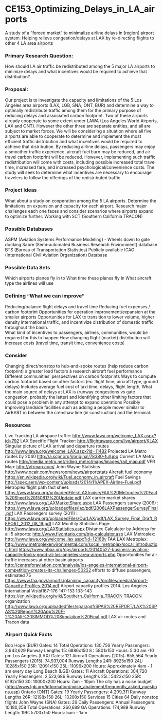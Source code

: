 # CE153_Optimizing_Delays_in_LA_airports
A study of a “forced market” to minimalize airline delays in [region] airport system:
Helping relieve congestion/delays at LAX by re-directing flights to other 4 LA area airports

### Primary Research Question: 
How should LA air traffic be redistributed among the 5 major LA airports to minimize delays and what incentives would be required to achieve that distribution?

### Proposal: 
Our project is to investigate the capacity and limitations of the 5 Los Angeles area airports (LAX, LGB, SNA, ONT, BUR) and determine a way to optimally redistribute traffic among them for the primary purpose of reducing delays and associated carbon footprint. Two of these airports already cooperate to some extent under LAWA (Los Angeles World Airports, LAX and ONT). However the other three are separate entities, and all are subject to market forces. We will be considering a situation where all five airports are able to cooperate to determine and implement the most efficient traffic distribution and what incentives would be required to achieve that distribution. 
By reducing airline delays, passengers may enjoy a smoother traffic experience, aircraft fuel burn may be reduced, and air travel carbon footprint will be reduced. 
However, implementing such traffic redistribution will come with costs, including possible increased total travel time, increased fare, and increased psychological/convenience costs. The study will seek to determine what incentives are necessary to encourage travelers to follow the offerings of the redistributed traffic. 

### Project Ideas
What about a study on cooperation among the 5 LA airports.
Determine the limitations on expansion and capacity for each airport. Research major challenges each one faces and consider scenarios where airports expand to optimize further.
Working with SCT (Southern California TRACON) 

### Possible Databases
ASPM (Aviation Systems Performance Modeling) - Wheels down to gate docking
Sabre (Semi-automated Business Research Environment) database
BTS (Bureau of Transportation Statistics) Publicly available
ICAO (International Civil Aviation Organization) Database


### Possible Data Sets
Which airports planes fly in to
What time these planes fly in
What aircraft type the airlines will use
 
### Defining “What we can improve”
Reducing/balance flight delays and travel time
Reducing fuel expenses / carbon footprint
Opportunities for operation improvement/expansion at the smaller airports
Opportunities for LAX to transition to lower volume, higher density international traffic, and incentivize distribution of domestic traffic throughout the basin.	
What kind of incentives to passengers, airlines, communities, would be required for this to happen
How changing flight (market) distribution will increase costs (travel time, transit time, convenience costs)
 
### Consider
Changing direct/nonstop to hub-and-spoke routes (help reduce carbon footprint) à greater load factors à research aircraft fuel performance
Different communities’ perspectives on carbon footprints
Ways to compute carbon footprint based on other factors (ex. flight time, aircraft type, ground delays)
Includes average fuel cost of taxi time, delays, flight length, 
What the main source of delays at LAX is (runway congestions vs gate congestion, probably the latter) and identifying other limiting factors that could pose a problem in any attempt to expand operations
Possibly improving landside facilities such as adding a people mover similar to AirBART in between the crenshaw line (in construction) and the terminal.

### Resources
Live Tracking LA airspace traffic: http://www.lawa.org/welcome_LAX.aspx?id=792
LAX Specific Flight Tracker: http://flightaware.com/live/airport/KLAX
Singular picture of LAX arrival and departure routes http://www.lawa.org/welcome_LAX.aspx?id=11482
Projected LA Metro routes by 2040 http://a.scpr.org/i/original/78380-full.jpg
Current LA Metro routes http://media.metro.net/riding_metro/maps/images/rail_map.pdf
VFR Map: http://vfrmap.com/
John Wayne Statistics http://www.ocair.com/newsroom/news/airportstats 
Aircraft fuel economy https://en.wikipedia.org/wiki/Fuel_economy_in_aircraft 
Fuel Savings http://apex.aero/wp-content/uploads/2014/11/APEX-Airline-Fuel.pdf 
Metroplex flight path fact sheet: https://www.lawa.org/uploadedFiles/LAX/noise/FAA%20Metroplex%20Fact%20Sheet%20150817%20Update.pdf 
LAX carrier market shares http://www.lawa.org/LAXMarketShare.aspx 
LAX Passengers survey (2006) : https://www.lawa.org/uploadedfiles/lax/pdf/2006LAXPassengerSurveyFinal.pdf
LAX Passengers survey (2011) : https://www.lawa.org/uploadedFiles/OurLAX/pdf/LAX_Survey_Final_Draft_REPORT_2012_08_19.pdf
LAX Monthly Statistics Page: http://www.lawa.org/LAXStatistics.aspx 
Distance Calculator by Address for all 5 airports: http://www.flyontario.com/trip-calculator.asp 
LAX Metroplex: http://www.lawa.org/welcome_lax.aspx?id=12168v 
FAA LAX Metroplex: http://www.metroplexenvironmental.com/socal_metroplex/socal_introduction.html 
https://www.nbaa.org/ops/airports/20140527-business-aviation-capacity-looks-good-at-los-angeles-area-airports.php Opportunities for air traffic increases at other basin airports
http://centreforaviation.com/analysis/los-angeles-international-airport-competition-creates-its-challenges-50232 efforts to diffuse passengers; estimated 75 
https://www.faa.gov/airports/planning_capacity/profiles/media/Airport-Capacity-Profiles-2014.pdf Airport capacity profiles 2014. Los Angeles International Visibl167-176 147-153 133-143
https://en.wikipedia.org/wiki/Southern_California_TRACON TRACON organization
http://www.lawa.org/uploadedfiles/spas/pdf/SPAS%20REPORT/LAX%20SPAS%20Report%20App%20F-2%20Alt%20SIMMOD%20Simulation%20Final.pdf LAX air routes and Tracon data

### Airport Quick Facts
Bob Hope (BUR)
Gates: 14
Total Operations: 130,756
Yearly Passengers: 3,943,629
Runway Lengths
15: 6886x150
8 : 5801x150
Hours: 5:30 am -10 pm
Los Angeles (LAX)
Gates: 121
Aircraft Operations (2015): 655,564
Yearly Passengers (2015): 74,937,004
Runway Lengths
24R: 8925x150
24L: 10285x150
25R: 12091x150
25L: 11096x200
Hours: Approximately 4am - 1 am every day
Long Beach (LGB)
Gates: 11
Aircraft Operations: 304,720
Yearly Passengers: 2,523,686
Runway Lengths
25L: 5423x150
25R: 6192x150
30: 10000x200
Hours: 7am - 10pm
The city has a noise budget (http://www.lgb.org/information/noise_abatement/frequently_asked_questions.asp) 
Ontario (ONT)
Gates: 19
Yearly Passengers: 4,209,311
Runway Lengths
26R: 12198x150
26L: 10200x150
Services
15 Cities
64 Daily nonstop flights 
John Wayne (SNA)
Gates: 26
Daily Passengers:
Annual Passengers:  10,180,258
Total Operations: 260,689
GA Operations: 174,989
Runway Length:
19R: 5700x150
Hours: 5am - 1am

